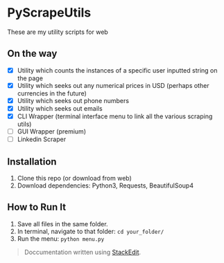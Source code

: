 # PyScrapeUtils
These are my utility scripts for web 

## On the way
 - [x] Utility which counts the instances of a specific user inputted string on the page
 - [x] Utility which seeks out any numerical prices in USD (perhaps other currencies in the future)
 - [x] Utility which seeks out phone numbers
 - [x] Utility which seeks out emails
 - [x] CLI Wrapper (terminal interface menu to link all the various scraping utils)
 - [ ] GUI Wrapper (premium)
 - [ ] Linkedin Scraper

## Installation
1.  Clone this repo (or download from web)
2. Download dependencies: Python3, Requests, BeautifulSoup4

## How to Run It
1.  Save all files in the same folder.
2.  In terminal, navigate to that folder:
`cd your_folder/` 
3.  Run the menu:
`python menu.py`




> Doccumentation written using [StackEdit](https://stackedit.io/).